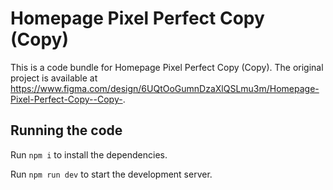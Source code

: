
  # Homepage Pixel Perfect Copy (Copy)

  This is a code bundle for Homepage Pixel Perfect Copy (Copy). The original project is available at https://www.figma.com/design/6UQtOoGumnDzaXlQSLmu3m/Homepage-Pixel-Perfect-Copy--Copy-.

  ## Running the code

  Run `npm i` to install the dependencies.

  Run `npm run dev` to start the development server.
  